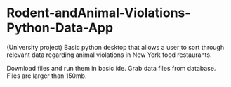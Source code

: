 # Rodent-andAnimal-Violations-Python-Data-App
(University project) Basic python desktop that allows a user to sort through relevant data regarding animal violations in New York food restaurants.  

Download files and run them in basic ide. Grab data files from database. Files are larger than 150mb.
